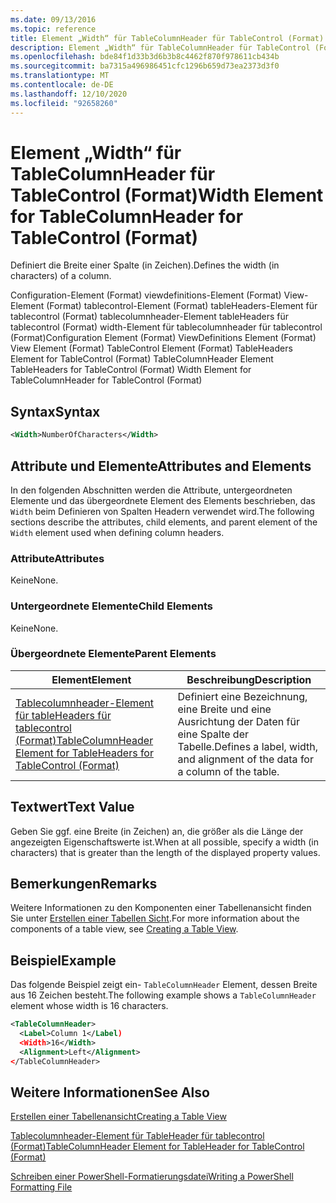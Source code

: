 ```yaml
---
ms.date: 09/13/2016
ms.topic: reference
title: Element „Width“ für TableColumnHeader für TableControl (Format)
description: Element „Width“ für TableColumnHeader für TableControl (Format)
ms.openlocfilehash: bde84f1d33b3d6b3b8c4462f870f978611cb434b
ms.sourcegitcommit: ba7315a496986451cfc1296b659d73ea2373d3f0
ms.translationtype: MT
ms.contentlocale: de-DE
ms.lasthandoff: 12/10/2020
ms.locfileid: "92658260"
---
```

# <a name="width-element-for-tablecolumnheader-for-tablecontrol-format"></a><span data-ttu-id="30afc-103">Element „Width“ für TableColumnHeader für TableControl (Format)</span><span class="sxs-lookup"><span data-stu-id="30afc-103">Width Element for TableColumnHeader for TableControl (Format)</span></span>

<span data-ttu-id="30afc-104">Definiert die Breite einer Spalte (in Zeichen).</span><span class="sxs-lookup"><span data-stu-id="30afc-104">Defines the width (in characters) of a column.</span></span>

<span data-ttu-id="30afc-105">Configuration-Element (Format) viewdefinitions-Element (Format) View-Element (Format) tablecontrol-Element (Format) tableHeaders-Element für tablecontrol (Format) tablecolumnheader-Element tableHeaders für tablecontrol (Format) width-Element für tablecolumnheader für tablecontrol (Format)</span><span class="sxs-lookup"><span data-stu-id="30afc-105">Configuration Element (Format) ViewDefinitions Element (Format) View Element (Format) TableControl Element (Format) TableHeaders Element for TableControl (Format) TableColumnHeader Element TableHeaders for TableControl (Format) Width Element for TableColumnHeader for TableControl (Format)</span></span>

## <a name="syntax"></a><span data-ttu-id="30afc-106">Syntax</span><span class="sxs-lookup"><span data-stu-id="30afc-106">Syntax</span></span>

```xml
<Width>NumberOfCharacters</Width>
```

## <a name="attributes-and-elements"></a><span data-ttu-id="30afc-107">Attribute und Elemente</span><span class="sxs-lookup"><span data-stu-id="30afc-107">Attributes and Elements</span></span>

<span data-ttu-id="30afc-108">In den folgenden Abschnitten werden die Attribute, untergeordneten Elemente und das übergeordnete Element des Elements beschrieben, das `Width` beim Definieren von Spalten Headern verwendet wird.</span><span class="sxs-lookup"><span data-stu-id="30afc-108">The following sections describe the attributes, child elements, and parent element of the `Width` element used when defining column headers.</span></span>

### <a name="attributes"></a><span data-ttu-id="30afc-109">Attribute</span><span class="sxs-lookup"><span data-stu-id="30afc-109">Attributes</span></span>

<span data-ttu-id="30afc-110">Keine</span><span class="sxs-lookup"><span data-stu-id="30afc-110">None.</span></span>

### <a name="child-elements"></a><span data-ttu-id="30afc-111">Untergeordnete Elemente</span><span class="sxs-lookup"><span data-stu-id="30afc-111">Child Elements</span></span>

<span data-ttu-id="30afc-112">Keine</span><span class="sxs-lookup"><span data-stu-id="30afc-112">None.</span></span>

### <a name="parent-elements"></a><span data-ttu-id="30afc-113">Übergeordnete Elemente</span><span class="sxs-lookup"><span data-stu-id="30afc-113">Parent Elements</span></span>

|<span data-ttu-id="30afc-114">Element</span><span class="sxs-lookup"><span data-stu-id="30afc-114">Element</span></span>|<span data-ttu-id="30afc-115">Beschreibung</span><span class="sxs-lookup"><span data-stu-id="30afc-115">Description</span></span>|
|-------------|-----------------|
|[<span data-ttu-id="30afc-116">Tablecolumnheader-Element für tableHeaders für tablecontrol (Format)</span><span class="sxs-lookup"><span data-stu-id="30afc-116">TableColumnHeader Element for TableHeaders for TableControl (Format)</span></span>](./tablecolumnheader-element-format.md)|<span data-ttu-id="30afc-117">Definiert eine Bezeichnung, eine Breite und eine Ausrichtung der Daten für eine Spalte der Tabelle.</span><span class="sxs-lookup"><span data-stu-id="30afc-117">Defines a label, width, and alignment of the data for a column of the table.</span></span>|

## <a name="text-value"></a><span data-ttu-id="30afc-118">Textwert</span><span class="sxs-lookup"><span data-stu-id="30afc-118">Text Value</span></span>

<span data-ttu-id="30afc-119">Geben Sie ggf. eine Breite (in Zeichen) an, die größer als die Länge der angezeigten Eigenschaftswerte ist.</span><span class="sxs-lookup"><span data-stu-id="30afc-119">When at all possible, specify a width (in characters) that is greater than the length of the displayed property values.</span></span>

## <a name="remarks"></a><span data-ttu-id="30afc-120">Bemerkungen</span><span class="sxs-lookup"><span data-stu-id="30afc-120">Remarks</span></span>

<span data-ttu-id="30afc-121">Weitere Informationen zu den Komponenten einer Tabellenansicht finden Sie unter [Erstellen einer Tabellen Sicht](./creating-a-table-view.md).</span><span class="sxs-lookup"><span data-stu-id="30afc-121">For more information about the components of a table view, see [Creating a Table View](./creating-a-table-view.md).</span></span>

## <a name="example"></a><span data-ttu-id="30afc-122">Beispiel</span><span class="sxs-lookup"><span data-stu-id="30afc-122">Example</span></span>

<span data-ttu-id="30afc-123">Das folgende Beispiel zeigt ein- `TableColumnHeader` Element, dessen Breite aus 16 Zeichen besteht.</span><span class="sxs-lookup"><span data-stu-id="30afc-123">The following example shows a `TableColumnHeader` element whose width is 16 characters.</span></span>

```xml
<TableColumnHeader>
  <Label>Column 1</Label)
  <Width>16</Width>
  <Alignment>Left</Alignment>
</TableColumnHeader>
```

## <a name="see-also"></a><span data-ttu-id="30afc-124">Weitere Informationen</span><span class="sxs-lookup"><span data-stu-id="30afc-124">See Also</span></span>

[<span data-ttu-id="30afc-125">Erstellen einer Tabellenansicht</span><span class="sxs-lookup"><span data-stu-id="30afc-125">Creating a Table View</span></span>](./creating-a-table-view.md)

[<span data-ttu-id="30afc-126">Tablecolumnheader-Element für TableHeader für tablecontrol (Format)</span><span class="sxs-lookup"><span data-stu-id="30afc-126">TableColumnHeader Element for TableHeader for TableControl (Format)</span></span>](./tablecolumnheader-element-format.md)

[<span data-ttu-id="30afc-127">Schreiben einer PowerShell-Formatierungsdatei</span><span class="sxs-lookup"><span data-stu-id="30afc-127">Writing a PowerShell Formatting File</span></span>](./writing-a-powershell-formatting-file.md)
